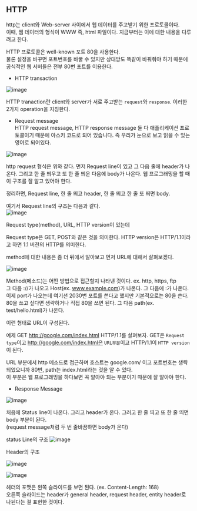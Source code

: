 ## HTTP 

http는 client와 Web-server 사이에서 웹 데이터를 주고받기 위한 프로토콜이다.  
이때, 웹 데이터의 형식이 WWW 즉, html 파일이다. 지금부터는 이에 대한 내용을 다루려고 한다.

HTTP 프로토콜은 well-known 포트 80을 사용한다.  
물론 설정을 바꾸면 포트번호를 바꿀 수 있지만 상대방도 똑같이 바꿔줘야 하기 때문에 공식적인 웹 서버들은 전부 80번 포트를 이용한다.

- HTTP transaction 

![image](https://user-images.githubusercontent.com/64796257/148357412-8d786645-71f5-465b-b087-c558b906e537.png)

HTTP tranaction란 client와 server가 서로 주고받는 `request`와 `response`. 이러한 2가지 operation을 지칭한다.

- Request message  
HTTP request message, HTTP response message 둘 다 애플리케이션 프로토콜이기 때문에 아스키 코드로 되어 있습니다. 
즉 우리가 눈으로 보고 읽을 수 있는 영어로 되어있다.

![image](https://user-images.githubusercontent.com/64796257/148357963-b5c2cb4f-2dc1-429d-af9f-ddce5e71759f.png)

http request 형식은 위와 같다. 먼저 Request line이 있고 그 다음 줄에 header가 나온다. 
그리고 한 줄 띄우고 또 한 줄 띄운 다음에 body가 나온다. 
웹 프로그래밍을 할 때 이 구조를 잘 알고 있어야 한다.
 
정리하면, Request line, 한 줄 띄고 header, 한 줄 띄고 한 줄 또 띄면 body.

여기서 Request line의 구조는 다음과 같다.  
![image](https://user-images.githubusercontent.com/64796257/148358077-efe9bacf-9c9a-43af-ab25-7c9209c3a486.png)

Request type(method), URL, HTTP version이 있는데 

Request type은 GET, POST와 같은 것을 의미한다. HTTP version은 HTTP/1.1이라고 하면 1.1 버전의 HTTP를 의미한다.

method에 대한 내용은 좀 더 뒤에서 알아보고 먼저 URL에 대해서 살펴보겠다.

![image](https://user-images.githubusercontent.com/64796257/148358679-d41d67f2-4971-4a70-9cef-95ed5d77201d.png)

Method(메소드)는 어떤 방법으로 접근할지 나타낸 것이다. ex. http, https, ftp  
그 다음 ://가 나오고 Host(ex. www.example.com)가 나온다. 그 다음에 :가 나온다.  
이제 port가 나오는데 여기선 2030번 포트를 쓴다고 했지만 기본적으로는 80을 쓴다.  
80을 쓰고 싶다면 생략하거나 직접 80을 쓰면 된다. 그 다음 path(ex. test/hello.html)가 나온다.   

이런 형태로 URL이 구성된다.

예제 GET http://google.com/index.html HTTP/1.1를 살펴보자.
GET은 `Request type`이고 http://google.com/index.html은 `URL부분`이고 HTTP/1.1이 `HTTP version`이 된다.  

URL 부분에서 http 메소드로 접근하며 호스트는 google.com/ 이고 포트번호는 생략되었으니까 80번, path는 index.html라는 것을 알 수 있다.  
이 부분은 웹 프로그래밍을 하다보면 꼭 알아야 되는 부분이기 때문에 잘 알아야 한다.

- Response Message  

![image](https://user-images.githubusercontent.com/64796257/148359230-0dfbd8c5-a826-4dbe-836c-3324271000df.png)

처음에 Status line이 나온다. 그리고 header가 온다. 그러고 한 줄 띄고 또 한 줄 띄면 body 부분이 된다.  
(request message처럼 두 번 줄바꿈하면 body가 온다)

status Line의 구조
![image](https://user-images.githubusercontent.com/64796257/148359333-0d51a5b3-0f03-4394-af30-f2dff3225a19.png)

Header의 구조 

![image](https://user-images.githubusercontent.com/64796257/148359366-7f340211-7c5d-44bf-89fc-a6ab214053ae.png)

![image](https://user-images.githubusercontent.com/64796257/148359378-94c794e3-7fcc-440b-b638-5227c3b0cc41.png)

헤더의 포맷은 왼쪽 슬라이드를 보면 된다. (ex. Content-Length: 168)  
오른쪽 슬라이드는 header가 general header, request header, entity header로 나뉜다는 걸 표현한 것이다.























